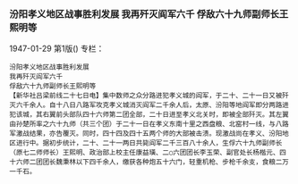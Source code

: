 ### 汾阳孝义地区战事胜利发展  我再歼灭阎军六千  俘敌六十九师副师长王熙明等

1947-01-29
第1版()
专栏：

    汾阳孝义地区战事胜利发展
    我再歼灭阎军六千
    俘敌六十九师副师长王熙明等
    【新华社吕梁前线二十七日电】集中数师之众分路进犯孝义城的阎军，于二十、二十一日又被歼灭六千余人。自十八日八路军攻克孝义城消灭阎军二千余人后，太原、汾阳等地阎军即分两路进犯该城，其右翼前头部队四十六师第二团全部，二十日进至孝义北关时，即被全部歼灭。其左翼由孙楚所率之六十九师（共三个团）于二十一日在孝义东南十里之西盘粮、北窑村一线，与八路军激战结果，亦告覆灭。同时，四十四及四十五两个师的大部被击溃。现激战尚在孝义、汾阳地区进行中。据初步统计，二十、二十一两日共毙阎军二千三百八十余人，生俘六十九师副师长（原七二师师长）王熙明、政治部上校主任康益璜、二○六团团长李玉荣、副官处长杨楷元、四十六师二团团长魏秉林以下四千余人，缴获各种炮五十六门，轻重机枪、步枪千余支，食粮二万一千石。
